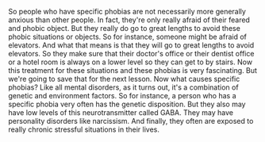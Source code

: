 So people who have specific phobias are not necessarily more generally anxious
than other people. In fact, they're only really afraid of their feared and
phobic object. But they really do go to great lengths to avoid these phobic
situations or objects. So for instance, someone might be afraid of elevators.
And what that means is that they will go to great lengths to avoid elevators.
So they make sure that their doctor's office or their dentist office or a hotel
room is always on a lower level so they can get to by stairs. Now this
treatment for these situations and these phobias is very fascinating. But we're
going to save that for the next lesson. Now what causes specific phobias? Like
all mental disorders, as it turns out, it's a combination of genetic and
environment factors. So for instance, a person who has a specific phobia very
often has the genetic disposition. But they also may have low levels of this
neurotransmitter called GABA. They may have personality disorders like
narcissism. And finally, they often are exposed to really chronic stressful
situations in their lives.

